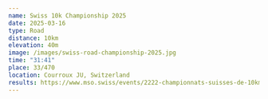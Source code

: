 ```yaml
---
name: Swiss 10k Championship 2025
date: 2025-03-16
type: Road
distance: 10km
elevation: 40m
image: /images/swiss-road-championship-2025.jpg
time: "31:41"
place: 33/470
location: Courroux JU, Switzerland
results: https://www.mso.swiss/events/2222-championnats-suisses-de-10km-sur-route/results
---
```

